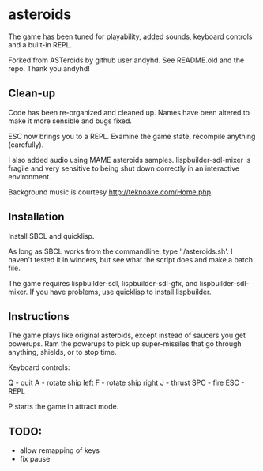 asteroids
=========

The game has been tuned for playability, added sounds, keyboard controls
and a built-in REPL.

Forked from ASTeroids by github user andyhd.  See README.old and the repo.
Thank you andyhd!

Clean-up
--------

Code has been re-organized and cleaned up.  Names have been altered
to make it more sensible and bugs fixed.

ESC now brings you to a REPL.  Examine the game state, recompile anything
(carefully).

I also added audio using MAME asteroids samples.  lispbuilder-sdl-mixer is 
fragile and very sensitive to being shut down correctly in an interactive 
environment.

Background music is courtesy http://teknoaxe.com/Home.php.


Installation
------------

Install SBCL and quicklisp.

As long as SBCL works from the commandline, type './asteroids.sh'.  I haven't
tested it in winders, but see what the script does and make a batch file.

The game requires lispbuilder-sdl, lispbuilder-sdl-gfx, and 
lispbuilder-sdl-mixer.  If you have problems, use quicklisp to install 
lispbuilder.

Instructions
------------

The game plays like original asteroids, except instead of saucers you get 
powerups.  Ram the powerups to pick up super-missiles that go through anything,
shields, or to stop time.

Keyboard controls:

Q   - quit 
A   - rotate ship left
F   - rotate ship right
J   - thrust
SPC - fire
ESC - REPL

P starts the game in attract mode.

TODO:
-----

* allow remapping of keys
* fix pause